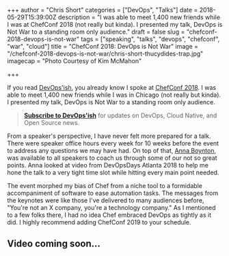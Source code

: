 +++
author = "Chris Short"
categories = ["DevOps", "Talks"]
date = 2018-05-29T15:39:00Z
description = "I was able to meet 1,400 new friends while I was at ChefConf 2018 (not really but kinda). I presented my talk, DevOps is Not War to a standing room only audience."
draft = false
slug = "chefconf-2018-devops-is-not-war"
tags = ["speaking", "talks", "devops", "chefconf", "war", "cloud"]
title = "ChefConf 2018: DevOps is Not War"
image = "/chefconf-2018-devops-is-not-war/chris-short-thucydides-trap.jpg"
imagecap = "Photo Courtesy of Kim McMahon"

+++

If you read [DevOps'ish](https://devopsish.com/077/), you already know I spoke at [ChefConf 2018](https://chefconf.chef.io/). I was able to meet 1,400 new friends while I was in Chicago (not really but kinda). I presented my talk, DevOps is Not War to a standing room only audience.

> [**Subscribe to DevOps'ish**](/newsletter/) for updates on DevOps, Cloud Native, and Open Source news.

From a speaker's perspective, I have never felt more prepared for a talk. There were speaker office hours every week for 10 weeks before the event to address any questions we may have had. On top of that, [Anna Boynton](http://messageglue.com/), was available to all speakers to coach us through some of our not so great points. Anna looked at video from DevOpsDays Atlanta 2018 to help me hone the talk to a very tight time slot while hitting every main point needed.

<script async src="//pagead2.googlesyndication.com/pagead/js/adsbygoogle.js"></script>
<ins class="adsbygoogle"
     style="display:block; text-align:center;"
     data-ad-layout="in-article"
     data-ad-format="fluid"
     data-ad-client="ca-pub-8972983586873269"
     data-ad-slot="4663018952"></ins>
<script>
     (adsbygoogle = window.adsbygoogle || []).push({});
</script>

The event morphed my bias of Chef from a niche tool to a formidable accompaniment of software to ease automation tasks. The messages from the keynotes were like those I've delivered to many audiences before, "You're not an X company, you're a technology company." As I mentioned to a few folks there, I had no idea Chef embraced DevOps as tightly as it did. I highly recommend adding ChefConf 2019 to your schedule.

<script async class="speakerdeck-embed" data-id="eb4de36d9c3844a5903482633f01f1b6" data-ratio="1.77777777777778" src="//speakerdeck.com/assets/embed.js"></script>

## Video coming soon...